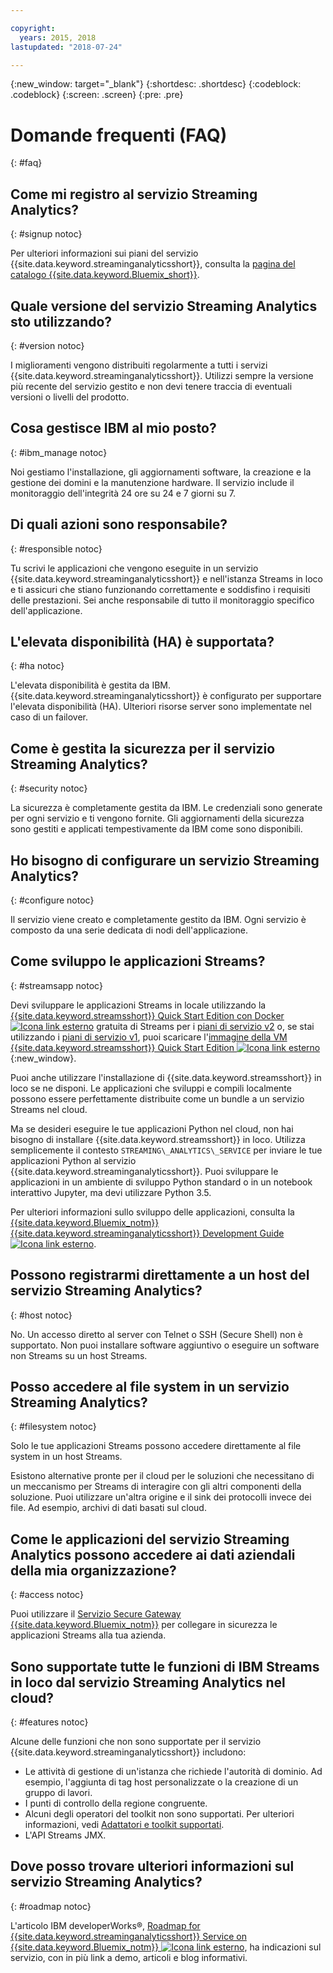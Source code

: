 ```yaml
---

copyright:
  years: 2015, 2018
lastupdated: "2018-07-24"

---
```


<!-- Attribute definitions -->
{:new_window: target="_blank"}
{:shortdesc: .shortdesc}
{:codeblock: .codeblock}
{:screen: .screen}
{:pre: .pre}

# Domande frequenti (FAQ)
{: #faq}

## Come mi registro al servizio Streaming Analytics?
{: #signup notoc}  

Per ulteriori informazioni sui piani del servizio {{site.data.keyword.streaminganalyticsshort}}, consulta la [pagina del catalogo {{site.data.keyword.Bluemix_short}}](https://console.bluemix.net/catalog/services/streaming-analytics).

## Quale versione del servizio Streaming Analytics sto utilizzando?
{: #version notoc}   

I miglioramenti vengono distribuiti regolarmente a tutti i servizi {{site.data.keyword.streaminganalyticsshort}}. Utilizzi sempre la versione più recente del servizio gestito e non devi tenere traccia di eventuali versioni o livelli del prodotto.

## Cosa gestisce IBM al mio posto?
{: #ibm_manage notoc}   

Noi gestiamo l'installazione, gli aggiornamenti software, la creazione e la gestione dei domini e la manutenzione hardware. Il servizio include il monitoraggio dell'integrità 24 ore su 24 e 7 giorni su 7.


## Di quali azioni sono responsabile?  
{: #responsible notoc}

Tu scrivi le applicazioni che vengono eseguite in un servizio {{site.data.keyword.streaminganalyticsshort}} e nell'istanza Streams in loco e ti assicuri che stiano funzionando correttamente e soddisfino i requisiti delle prestazioni. Sei anche responsabile di tutto il monitoraggio specifico dell'applicazione.

## L'elevata disponibilità (HA) è supportata?
{: #ha notoc}

L'elevata disponibilità è gestita da IBM. {{site.data.keyword.streaminganalyticsshort}} è configurato per supportare l'elevata disponibilità (HA). Ulteriori risorse server sono implementate nel caso di un failover.

## Come è gestita la sicurezza per il servizio Streaming Analytics?
{: #security notoc}  

La sicurezza è completamente gestita da IBM. Le credenziali sono generate per ogni servizio e ti vengono fornite. Gli aggiornamenti della sicurezza sono gestiti e applicati tempestivamente da IBM come sono disponibili.

## Ho bisogno di configurare un servizio Streaming Analytics?  
{: #configure notoc}

Il servizio viene creato e completamente gestito da IBM. Ogni servizio è composto da una serie dedicata di nodi dell'applicazione.

## Come sviluppo le applicazioni Streams?
{: #streamsapp notoc}

Devi sviluppare le applicazioni Streams in locale utilizzando la [{{site.data.keyword.streamsshort}} Quick Start Edition con Docker ![Icona link esterno](../../icons/launch-glyph.svg "Icona link esterno")](http://ibmstreams.github.io/streamsx.documentation/docs/4.2/qse-install-docker/) gratuita di Streams per i [piani di servizio v2](/docs/services/StreamingAnalytics/service_plans.html) o, se stai utilizzando i [piani di servizio v1](/docs/services/StreamingAnalytics/service_plans.html), puoi scaricare l'[immagine della VM {{site.data.keyword.streamsshort}} Quick Start Edition ![Icona link esterno](../../icons/launch-glyph.svg "Icona link esterno")](http://ibmstreams.github.io/streamsx.documentation/docs/4.2/qse-intro/){:new_window}.

Puoi anche utilizzare l'installazione di {{site.data.keyword.streamsshort}} in loco se ne disponi. Le applicazioni che sviluppi e compili localmente possono essere perfettamente distribuite come un bundle a un servizio Streams nel cloud.

Ma se desideri eseguire le tue applicazioni Python nel cloud, non hai bisogno di installare {{site.data.keyword.streamsshort}} in loco. Utilizza semplicemente il contesto `STREAMING\_ANALYTICS\_SERVICE` per inviare le tue applicazioni Python al servizio {{site.data.keyword.streaminganalyticsshort}}. Puoi sviluppare le applicazioni in un ambiente di sviluppo Python standard o in un notebook interattivo Jupyter, ma devi utilizzare Python 3.5.

Per ulteriori informazioni sullo sviluppo delle applicazioni, consulta la [{{site.data.keyword.Bluemix_notm}} {{site.data.keyword.streaminganalyticsshort}} Development Guide ![Icona link esterno](../../icons/launch-glyph.svg "Icona link esterno")](https://developer.ibm.com/streamsdev/?p=16589&post_type=doc&preview=1&_ppp=7ad76a418b).

## Possono registrarmi direttamente a un host del servizio Streaming Analytics?
{: #host notoc}  

No. Un accesso diretto al server con Telnet o SSH (Secure Shell) non è supportato. Non puoi installare software aggiuntivo o eseguire un software non Streams su un host Streams.

## Posso accedere al file system in un servizio Streaming Analytics?
{: #filesystem notoc}  

Solo le tue applicazioni Streams possono accedere direttamente al file system in un host Streams.

Esistono alternative pronte per il cloud per le soluzioni che necessitano di un meccanismo per Streams di interagire con gli altri componenti della soluzione. Puoi utilizzare un'altra origine e il sink dei protocolli invece dei file. Ad esempio, archivi di dati basati sul cloud.

## Come le applicazioni del servizio Streaming Analytics possono accedere ai dati aziendali della mia organizzazione?
{: #access notoc}  

Puoi utilizzare il [Servizio Secure Gateway {{site.data.keyword.Bluemix_notm}}](https://console.bluemix.net/catalog/services/secure-gateway) per collegare in sicurezza le applicazioni Streams alla tua azienda.

## Sono supportate tutte le funzioni di IBM Streams in loco dal servizio Streaming Analytics nel cloud?
{: #features notoc}

Alcune delle funzioni che non sono supportate per il servizio {{site.data.keyword.streaminganalyticsshort}} includono:

  - Le attività di gestione di un'istanza che richiede l'autorità di dominio. Ad esempio, l'aggiunta di tag host personalizzate o la creazione di un gruppo di lavori.
  - I punti di controllo della regione congruente.
  - Alcuni degli operatori del toolkit non sono supportati. Per ulteriori informazioni, vedi [Adattatori e toolkit supportati](/docs/services/StreamingAnalytics/compatible_toolkits.html).
  - L'API Streams JMX.

## Dove posso trovare ulteriori informazioni sul servizio Streaming Analytics?
{: #roadmap notoc}

L'articolo IBM developerWorks®, [Roadmap for {{site.data.keyword.streaminganalyticsshort}} Service on {{site.data.keyword.Bluemix_notm}} ![Icona link esterno](../../icons/launch-glyph.svg "Icona link esterno")](https://developer.ibm.com/streamsdev/docs/roadmap-for-streaming-analytics-service-on-bluemix/), ha indicazioni sul servizio, con in più link a demo, articoli e blog informativi.

